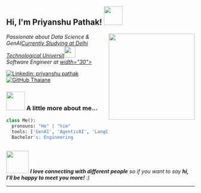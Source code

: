 <h2> Hi, I'm Priyanshu Pathak! <img src="https://media.giphy.com/media/mGcNjsfWAjY5AEZNw6/giphy.gif" width="50"></h2>
<img align='right' src="https://media.giphy.com/media/ieyl9zmCjO4b4t6qoY/giphy.gif" width="230">
<p><em>Passionate about Data Science & GenAI<a href="http://www.unb.br">Currently Studying at Delhi Technological Universit</a><img src="https://media.giphy.com/media/fYSnHlufseco8Fh93Z/giphy.gif" width="30"></br>Software Engineer at <a href="https://international.nubank.com.br/about/">  width="30"> 
</em></p>

[![Linkedin: priyanshu pathak](https://img.shields.io/badge/-priyanshupathak-blue?style=flat-square&logo=Linkedin&logoColor=white&link=https://www.linkedin.com/in/pathakpriyanshu/)](https://www.linkedin.com/in/pathakpriyanshu/)
[![GitHub Thaiane](https://img.shields.io/github/followers/thaiane?label=follow&style=social)](https://github.com/Thaiane)


### <img src="https://media.giphy.com/media/VgCDAzcKvsR6OM0uWg/giphy.gif" width="50"> A little more about me...  

```Python
class Me():
  pronouns: "He" | "him"
  tools: ['GenAI', 'AgenticAI', 'LangChain', 'LangGraph', 'Vector Store', 'GraphRAG', 'WebScrapping', 'Data Analysis', 'EDA']
  Bachelor's: Engineering
  
```

<img src="https://media.giphy.com/media/LnQjpWaON8nhr21vNW/giphy.gif" width="60"> <em><b>I love connecting with different people</b> so if you want to say <b>hi, I'll be happy to meet you more!</b> :)</em>

---

